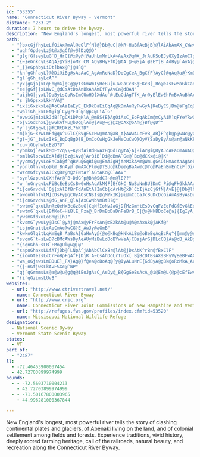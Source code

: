 ```yaml
---
id: "53355"
name: "Connecticut River Byway - Vermont"
distance: "233.2"
duration: 7 hours to drive the byway.
description: "New England's longest, most powerful river tells the story of clashing continental plates and glaciers, of Abenaki living on the land, and of colonial settlement among fields and forests. Experience traditions, vivid history, deeply rooted farming heritage, call of the railroads, natural beauty, and recreation along the Connecticut River Byway."
path:
  - "}bxcGjfhyLeLfOiAx@mAl@eOlF{Nl@}Bb@uC|@kR~HaBfAeBjB}@lAiAbAmAX_CWwA?cA^q@`@]h@oCtE}@fAmI`G}FpHeBdBqBhAkIdBoAd@iAr@cAfAqItLcG`JwZvg@qJnSm@zB_ArGQfD?rBFrBj@xEDz@ElBa@pIU`C}A`Jq@zEW|DEpEPlKRpEhAdPEpAo@lC_@r@]^g@R{AbAiE|DqCvB_AjAyAzBoAd@oAXmCRO\\sBzBaD`CoDvAgF~AkSvEyMdBwE~@mYzHyAJ_PnQiAdBiBfEmBjD_A`AkDlCoBfC}EtH_EdEaIfD{GdDoA^sJzAaNfEiF~BwCdByEdDyCzAwBp@}G~A}CfAsBjAiBtAiElE}CxDcA~@iAl@wG~BaEfB{DvBwFtEsBx@}HpCmEz@cNpDcBRiEK}ASi@WeAaAcC{EcAcAsAY}BPsBfAyXnTqHdEeA`A}ArBcAz@oAn@yBl@sC`BiAd@sAXiC\\sB@o@Qy@m@m@mA{C{IiBsEm@{@mAw@uA]sA?uNvA_MzCmE|@cD`@i@PqGnG}ErFmHxFqDzCeFpCcCx@YR_@l@Cd@c@d@_Dl@_Aj@}ErBuIrCcDfCaBFaBSqIsDiToHsImCeImBi@EgA@iDp@wMdD_F@qARo@RmUpNmC`AoBR}ADcEWmE{@sF_BkG{BmQcFcDmBaAsACi@UWYCUNqFgDsBu@wHwDwGsDoM{IyAw@iBs@}Em@uM_@u_@D_BIaBU{Ai@yAu@_As@sAyAwEwGcF}FiA_B}@kBoGwPw@yAsAeBqJsJiAu@yB_AoA}@_LoKa@UsAQsD@e[v@aE^aHlAqEdAkCXuAG}AYoQqFsHgB}AQaHuAgIkAyEg@wFU}d@pAid@dBiBLkGdAiDF}BScDaAsBeAaGaEqBkAmPeGyCsAkEaC_FoDoE_EgCmC{DgFuBeDqKwSy@mAmAqAmBsAoCkAsBe@oQu@_PkBcDFsAMmBs@kJoHiGyJo@_BImBH_DEgBq@aEq@}AeAaAaGsCoGsDgA_Ay@_AmCyE}DqJqDsFiBkBkKaJsFuFiAwAaBgDkCwIwCsGyCyIw@sAk@k@qEiBgL}GuHwHgB_E}BkDi@cAwCwHUgBOkB?uArAyI~BoLhAuCjHyLhBmDd@eBNoBBkAYgBYc@mVg\\uAwAkGiFiBkAaM{F{ByAuE{DiAq@iAc@oDMaBPcCx@aI~DiAXeOq@wGdAmG?}BSyBq@_Dm@oJe@{q@oH{JkBaIyB}BWoMg@qASaDkAoASsAE}FRyCI}AQeAQuEeBkBa@oDg@{DSsACi@DiAp@iDhD}AlByCpGy@rAoBrAwCrAmFx@mFRcDQqIaA}BGqEFyF~@}AEaAe@gA_AcT}VeAs@iAg@sC_@qA_@aBsAkNmPi\\e_@k`@_e@ix@_~@"
  - "ughfGpdeyLz@t@x@gCf@y@lDzQ@D"
  - "g}gfGfseyLuG`D_HrC{@x@y@f@aUhLmMrLkA~AeAx@q@X_JrAuKSoEJyGXyIzAoC?gCi@aAc@wHaFgCy@kWmDsEQ_O?iCRuQdE{\\lGcCV}D?wBL}Bz@{@p@UQs@M_@@qGrDsD|A_Cn@s@D}@I_@O_Au@oDsGcAkCm@_CUuBEuMi@yISaCo@kBkBaCaAq@uQiE_BIqDa@cDDuNfBcClAuMdKsAf@eALqIaAaBa@eG_E{C_ByEyAiO_D_OaCaEYaBDcBRaG`BqNdAyBl@wG~B_BXe^vAaEh@}DdA_BJcBYyAs@oAwAs@mAYmAY_DHuD^kBv@aCxBsF`@sBLkDYgDc@gBiBgFsD_IcAaBaF_GeDgG_@e@cA_AyAo@}BKcHv@kKNaBRcHdCgHp@_CC_G{@uAEuAJ}B`@kE~AyF~AqI`BwF|AyDl@uED_Gm@}BEoCJ}Dl@aDRqBEwAMsDw@qAg@iKeG}Bu@oAKsA?oARqH`C}Cn@oALaDDiCOsBi@oB}@mDsCgFmDkASaCLy@oDm@eBqE{ImAmDS}AOqGx@}Ez@{B|@sAxAyApAs@jCe@tJy@nA_@|CqA"
  - "{~}eGnkcyLsAgA}@YiB]oM?_CM_AQyBHyFfD}@tA_@~@SjA_@zEYjB_AdBy@`AyAj@gG`AsDPcBM_MiC{AUmAIoANmGrBuBXmFFuDg@wGqCcB{@oA_AcBm@}BSmPI{@MeDgAeCeBsFaKyAyBsCsBcD_ByBUsBIcEaAaFPiB[wFaBsBMoBx@}BxA_AdA_@f@mBrEiBnDy@bAyDfD}E~BaBfAiD~CkJtJ_EfJmAzBwBxEiA`BcKxESBiFzBsIdE"
  - "_}}eGphbyLiDt]bAx@^j@H`@"
  - "kn`gGh`ayL}@}Di@iBg@sAsAaC_AgAmRcNaD}DoCgCeA_BgC{F}AyC}@qAq@a@}KmDoJsDiDkBcFiDmDsBkDqA}Be@{BSkDGgDXgLtAiDP}F@k\\aB_CU{FuA_DmAaE{BgNgJaEqDs@u@yCkEkLeT_AqAo@k@sCaAaHQsB_@yA{@yPgNmAy@eIaAmAk@uBmBmAq@{Bi@uAKiDFcDl@iIxC}MdGqBrAoDdD}HpLmAvAuHzF{C`B{B~@gMrCgGdEa]bSgClA{C^cCAqCc@kCmA{BaBkIsIgKaKiAy@yBeAiCk@cCGerA`AcGNqEf@oMfDyD~AyAjA_BxBgAzBWz@c@nB}AhLq@lDwAjCsAtAgCxAaAXcBP_RWqWh@eEf@uWtE_BRcBBcBMkW}EyDiAyAw@gDgCuCsDmR{ZuEiHqAyAqAmAyAaAuEeAsGwD}Au@cB_@qHi@cEIiECcE\\gE`@oQfCcB^cCv@cJfBaGfB"
  - "gl`gGh_ayLcA^"
  - "yx|gGja}xLqEb@mG]gCg@yTsGmWmIyHeBu[uJwGaCcBSgEKcB[_Bo@eJsFwMaGkCaBiDgCyAy@_Bc@cBGaFLqGVaBRgHxAuMrF}A`@cBPeBEcBQ_MuB_Bg@{DkB{DmA_E}AaQuEoK_AsLmBwELeJ_AgGeAaHoBkCSwAFyDdBsGjBwARwACcIoCmDe@cBs@_B}@gDgDoEaGmAaAwAk@aOaDyCkBuBcA"
  - "ee|gGf}{xLWvC_@dCsAtDoAnBkAhAmEfFyAvCa@dBAN"
  - "aijhG|jyxL}DoByLsCoRsImCUwHQ{XdAo`@tEuCdAgTfK_Ar@yElEwEhFmBxAuBhAc@`@]j@a@jBCnDEx@Or@y@vAgBhB{AjCcAfCy@xCoAxC{MnReAdAkAx@uBz@_KdA{GtBgCj@mRrAsBA}Bq@wH{DwHkE}DmCuLiJuA]sAAkIzByBnAoNhNmC`DoAr@oDjAaDf@uEJkDGuA_@wAw@cIuGmBmAiBi@wEg@_AYe@k@wBcFo@}@eAs@uFsAo@gAi@cBiBod@a@_D}@yCyAaCkF_GiA_AgM{HsA_@cC_@qYsCos@VgCLkL`BiDDyBYsDmAyC_CaHiJ}BcBqAa@aCK}FXcCDmTy@iDWsAa@c@_@eBmBwDyCcAgAcGgKwFyKaLwQmC{E{GgOeGiKgAqCiAuEsDiZYoBi@eBiA_B{CeDcR_]}AsBiAeAsBiAiA[qBIeUtBkIGoFk@wARiC|@sBHyB]yFwCkCk@uAGcB^aHlC_@DsA?mDk@uAJeEz@eBTuMn@cJvAkIzBq@HuBCcH_@yAm@{B_B{As@_Bc@yYwFsRsEmAe@kEyCqGgD_Be@gEw@cBMkPk@aHGmDSkAQuG{BaJ_GyDmB}Ak@kN}Cu@w@i@y@SeAIgAV{CpAgJL}CHiMMmBDMKqAo@aCw@cBeBmB_XiQ}@aA}AmCo@_Bs@aD_@_EE_FPuHVmDh@sDRk@jAuCrAkCc@sAwDiTi@y@"
  - "s_jhGpsxxLkHhVA@"
  - "ixliGxzkxLe@AoCeAaIaEyE_EkDkDaEiCqAq@kDmAuRyFwGyA{KeByCS}Bm@sFgCqDwCiAu@_MeGu@Yk@EaFV}YCi@^qBvD_@TyDr@mAp@_AlAuDfJaDrFgGtMm@~AgEhOgArCcAjAoAl@sAJo@Eyd@aHkHw@{Ky@iBa@sAs@uL_I{FaDeD}BcDuCcAmAoByDoFmIwC}FiAkBcAkAiA{@wGyCiA}@}@mA_A{D"
  - "wpliGh_kxLEt@i@`Cy@rFU`@i@pC@LiA`G"
  - "evwiG|mixLkJdB[TgCXiDPqKlA_@mBS{E}AgOiAsC_EoFqAkCm@mCyAiM]qFYeYRwOMsB_@yAYq@cEyGqAgC}A_CiAu@uFwByCkByE}DgFmF_DmEgU__@cBqBsC{BcEcC}GgCmAu@sC}BsDgDaAmAw@_BcA{Ci@kDMsBWqZm@aFiAuEyQen@wB{FoDsKiEaKkIcPsBmDiB{Do@eB}DmNwDwOiAeCeEsE{AcCgA_DiFsSiAwC_B_CiA}@sAm@_D_A_b@aJwBaAeAcAyAaCuEaMaBaEsCyEkE{EoPaMaBsB}@yAiAmCsAqEcDiLgEkQoAqEiAuCgDmG_DeEwDaDmCeBmGeC}Do@gEYmKScE@aEl@}D|@_En@_JBiBWcEaAmDmBuCeCiCaEcGoK{BcDaD{BiOmIyF{DaNgKgHeDicAkb@uEcBmAK}CFyCX"
  - "o{viGdchxL}@vGkAfMu@bDg@lAs@|Au@~@}@z@oAx@oAh@}Bf@gD^"
  - "y`ljGtgqwL|@fERtBXzL?hK?D"
  - "m}kjG~krwLmFd@qA^uGlC{BVgEScHw@mAa@aB_A}AWwALcFvB_AR}F^gb@p@wNc@yQv@}TLgMA}Bo@mCiBgCsCuDmFk@yAm@}BSiBSmFKWu@YuK|AmW|C}Dv@yAl@sAr@iAbAcCtCiCpCsA~@wAr@{Af@gEx@mEj@qA?qAWyAm@c]mOiJmEiDoBuKkHod@}[yM{J_B{AcAs@iAe@qAYuAKuABmCXeEt@qGxB_B\\eBHoEGyCg@yAe@wAs@oAy@sMeK{AaAqJaFkXuSoDaDy@qAo@yAcD}Ji@qA}EoI_DgHuU{l@mJuUsNw^{CoH}KcY"
  - "g{~jG`_iwLcIkS_BqDqBgD{B_DmCoCwHgGkJeNeCuCwQ}OyV{SaDyByAs@ar@aNkKkAsKg@_HsAcBMgE@qK~@cBFmHBiBCcBO}DcAuL}FcG]qDo@eSmI_B_@cBMum@_CuN}@cB?iEPcPlAcBRaKvBoUtHe^nMc@BgI|B"
  - "cu~jGbyhwLcEzD?@"
  - "ybmkGj`ewLkMpEYZq\\~KyBfAiBdBwAzBgDdIq@tA}AjBiAr@i@RyAJoAEaOmAuAQg@SiAs@wAmAiG{GmE_FcBmC[kA]aCIsBHkFEaBOmBs@}CkAcCs^ec@eLaOqLgNiA_AsBgA}Bm@kE}@wBu@sBgAiC_C}AsBsAeCuKuXqAcC_AkAgAaAq[{UgI{FsC_BqI_D{XaIiPgFcKeFqWcLkRoKwCmBgCgCuBeDaB{DeDsKaBmEqAeCwBmCwEyDyUiQsCaBoAk@sAYqMsA{GqAuBaAwEsDcAaAy@sAsEsJaGaKwDyFyGuIkHaIsDuFyGsFuBiAcIuCiA_@sAGiMfAuU~De@DmAQoA}@]c@oDsGiJaNiF{IyCsDsBsAi@Q}Ie@m@GyAq@qGqKaA_AmAk@wFeAaD_AoAMiD?yNZyAJiARmAp@aA`Aw@rAeBxDsBfDcBjBoEfEmBvAoClAaXnJmAj@wKbHmAj@wFvA{BJwAOsA_@gTcIyFmAwIiAkZ{A_C_@yBs@mAq@iBsAkJuIgHeH{NqM{KoKyDeDkCgB{CwAaD{@}B_@sV_DgDQeDVuJ~A_CLeLPu\\fDqA`@{DjCaHzG"
  - "omlkGlocwLEdA]d@{Bz@iAv@}ArBiB`Di@dBmA`Ge@`Bc@dCKx@i@|K"
  - "yycmGjyyvLoEnCab@f^qBVu@GqBi@u@EmAJgHjAeMXkAMm@WmLgGsOiHmAcAaAgAeL}MwCeCgH{EqImHoAs@oBo@yNmCuBgAwAaAi@w@aJuQmGiLy@qA}EuF_BsEy@sAs@w@_@aAe@u@eGyGkB}AaDiBiA_AsBwCy@uAe@}AsBcKm@_ByBaDiAeAsFkDmF}DqFqDmIiFwAm@_B[iEAaBM{Ae@qGsCyASeBXiAr@mBlB}A`AgIxBiElC}@T_BIaD_BqAUwA?gFz@u@BsCKgHm@cCFeIjBiC`@o@ViA~AcCvEo@~@cBbBsAl@}@RmHX_BXsG`C}Ab@qKz@oHVaBR}JlC}AViMr@{IWgFdA_Bj@sAx@}G|G}C|BuCfCmAd@sALi@E}DgAoNkB{NJaEv@oBH{KsB{Ac@cSqHwAo@iA}@yDgFm@sAuAoGiAwBcE_FoGiNm@eBs@uAeAkAmAg@sAEgGrBwAD_Be@oAgAgEyE_GoHiAkAaBgCo@qA_@yAY{Ay@{Im@yCg@w@i@a@}BqAcAYkAGwB@sAPmF_C_Ce@gBPqKrD_@Fs@KkAg@{FoDuQ_JsDqAkCa@qADi@JgHxCm@FcAGuAc@sCyBmAe@g@CiJf@sBd@oB~@cA`BsBxA_Dj@m@?oASyAk@}C_BUYgD_BqWkJ"
  - "yonlGtnvvLo@l@_BnAy@`@mAXcFl@g@?SUc@kDe@gBaAw@c@?q@PaEnBmEnCiF|DiAp@yAj@{JxCuAr@{LdOgEvIyAxBkL~LeAv@mA^y@A_H}AeCS_K?iCl@_BdAcBfByDdImAtA}AdAaAXeI~@uCr@qc@bQ_BbAo@l@mArBuC`HwBpCiAx@}BbA}GpBuNlGwCz@iCb@eBFqGEqBYeBy@_As@sC{DmAmA_C_BqIkDoOaH_B}@mAwAwFqKu@aAcAy@mAe@y@QuAAsEl@_CKcPuCwJwDeM}CmB]yA?yFp@uFZcWbAoC@uASiAk@{@y@sCoDcAw@oAe@cBOeVFaEYsBYeNmD{NaEo^kI}CMsB@aB\\kCtAaM~HmBx@mI`A}DnAmCfBiRbRoD~BsCt@kVpDkEjAaC`AMH"
  - "wzcmGfcyvLAJCx@Br@h@zENtA?`AGtAKd@C`AAV"
  - "synlGzpuvLCXHfAr@`B~DdG^p@Bh@SdC?~@n@lE??"
  - "w_`nGnyqvLcFiBcEeBsCsBwGoHsAqAkM{F[E{GkC_NuBuNmBU}DmC_Pi@gFkGkkAAgAx@mj@HcP?eDSuLQuHO_C_@wBm@mBmA_CeBiBmBkA_A_@cOsBs@[eAw@eBqByA{Cs@mBy@aFi@mEQmCaA{S?mQKwCc@iCwB}JOkBBaFKU"
  - "i|cnGrvdvL`Oj[xAlDfBrFdAnEtAlInCb[dArHt@xD`CbIjAzCjGfN|AvE|@|Db@lClAvJn@tDrAlF|@dCjBhEvBjDhC`DvJnJlFdGlEnG`EtHhDvIrCnJlBtIhAnHfBpNnBdIlBfGnCrGnBfDbA|AnPpTtBfDbBdD|@`CxBdIn@zDFx@?xAKvAQnASp@k@dAm@r@sCxBaIfE}JnGmA^sABk@OkEuBi@Kk@JYJq@r@g@lB]hC"
  - "awdnGlhfvLM]cDsFy@gCUyAOsCNsIs@gM?kIK}@i@mCcCaJcBuDcDcGiAmAsByAsDuAsQ_GsEgAcE_C}CgAqKyBsCQgD?uAUwBu@cBu@{@g@qCcDa@u@aA_C_AmD_AyJo@oCyBgGoG_Oa@oASqAGyAp@iQdAsMV}KNkAn@aCtHuKjBeBtHyEnC{BdJmKpA_CdFcMtFoQhA{BdCkDdBeBnBuAtF_DhBeBvAoBdEqHpLwVhMsX~@cCbAmE~CqUbAsElD}MNqBToF\\{N?sGIkAO_AmBqFu@kA{H{GsD}B_CiAcC}@mCs@oPeDqCGmJX}EA}C_@sDeAsCcAiCoAeZ}SoLmG_WoS{JeJgM{MmDwC}CsB_O}HwUwMoB}A}D}EoAyBeAaC}@iCoAuEm@uDk@aHI}ENgHRoCl@sE|@eEvUk|@vAsE`AaCrByDxAsBrCaDlB_BrD}B|\\wOpDaCtC_D|BmDlBgEnAqE|@gFX{CbDye@@y@pAiR^yGD{CEmB}AmSHaGn@cHtJ_q@JcBCkHWoCSiAoAmEc@aAqA{BgAuAs@m@uBuAyDqBqD_C}@a@uEq@aA_@oB_BmDiFw@k@_Ae@sGgBkJw@uASs@Uy@k@sC_DoAyBs@gCo@sEyA_TYwCoA{GmB_JO{B?yFQoC{R{_AuBoLYmC?eATmJHiPt@eLXoCr@cCb@_AxDsEnAsB|CgIr@eCh@iC|@eHT_D^}HVoR`@_KNiL?gEWuVGwT^}T?uCSwH?_Df@cj@ZeHToCvDgU|C_Tv@uK`Eqa@EkBiAiNmA}KoB_OuBkYWmJ[m_@a@cUkCk\\SyDRgQCiDe@aY_AqYW{MOwCa@oBYg@yA_B}@g@"
  - "i|cnGrvdvLs@dG_AnF_@lA}AxCwNbVmBtB?@"
  - "swtmG`qxuLkn@zQeHxBcGzBuG|CqNfIoNvJaGjD{MzGmHtEsDvCqFzEqFdG{EvGkEdH}BnEcCpFqH|R}F|QsAxCuCrE}BxBuCrBkDrAyCp@aCRuB?iE_@e\\{Guj@eKgJmBcFu@wFe@}DEsGFgERcGj@cEr@oHdBwEzAoHhDaE|BqG|EiBlB_CzCgBfCmCvEoBhEsCxHs@fCuCzIaCxFoCnFsBjDmDfFm[ja@mBrCyBzEcArCwAfGk@pEQnDKxDLdGThDh@vDrA`GhA`DzGtN"
  - "swtmG`qxuL{BfKoC~HiBlE_Pza@_BrDmBpDaDnFeBrB_C|@s@NkBDoCe@a]{IgIyA_BEaAJ_Cp@yStMmDlBaMrFqD~BoDtCeDlDyJlM}B`EwCtH_IfW}@`Co@lAwBdDaAlAwCfCsAx@yAr@}DjAgE^eB?gEa@}e@wGgK{@cEGkMFeTrA{Dl@cBl@}BpAmDpCaq@xq@cApA}@vAq@zA}BzGo@|Au@rAeAlAmA`AyAp@iEl@sKBoEZ{FpAcC`By@dAcCzEs@jBwAnFg@jICzDFtFGrBE|Aw@vG[pBq@dCyEnJ{AtDi@dBiA~G_AzH"
  - "ywsmGfdxuLoBn@i[hJ"
  - "kvsmG`ywuLy@JsC`@yAj@mAx@yFrFsAn@cBXkAt@u@h@eAxAk@jAKf@"
  - "isjnGnuitLcApCmAc@wCG}E_AwJy@aGmB"
  - "kwknGlqitLqKmEgB_AaBsA{GaHoAy@{@e@kBg@kNkAiBs@oBeBgAgBcRq^{[mm@y@sAkCmCw@eAa@oAWuAkAoPEsBNsBj@uB`EaJd@_B^qCBoBGeAQaB}EmPcA{BwCaE_@cA]aBq@sJyB}SOyBEmE?{PIiFQmGk@mE_@_Bk@yAqFoLy@sA_CmCuMgMkDsC{BgA{IiByDA"
  - "svqnG`t~sLwD?cBMcAWsDyAeAUyMiBwLoDoBYwVeA}CDsjArG}DLcCQ}Aa@cB_AkBgA_A}@eAaBeEoKuAqBcKmIiUiO}CgBcCy@kOmEkG}AsEm@wFEoCSuPeEeBYw@Ay@Fy@Vm@`@}AdBm@xAg@jBUfBc@zHUxBy@lCo@~@y@x@cC~A_A~@}C`FcCzF}CfDiUpb@}@dBeB~E]l@[Zo@XwAHiMc@eAIeBe@cCeBgIsIsAy@{DaA{@k@]a@oDeGgHcNsAwCe@oCsAu[iBg^C_DzB}^xFefAtA_VBkAYg@k@_@"
  - "{sqnGbh~sLB`FMn@Ul@w@|@"
  - "sapoGhaxsLLfATjDb@`LNpA^jAbAbClCxBr@lAt@jDxAtK^rBn@fBxClF"
  - "{iooGtezsLcCrFoBpFqAfF{DjR_A~CsAhDoLrTuOx[_BjBcDtBsAXsBHyVyBeBFwAXwAr@oDbCmDnEsFtI}@|@y@`@u@Py@DaB]m@[qCyBsA]y@Gy@JcDfAu@JcCQ_MmCuAEgELcAh@o@z@_@`Ak@vCk@dBoBfEmCrE_BtAo@\\k]lJsAZuAJcBEcVsEwBSuA?sBPqFrA{KzDcCzAmGdGgAv@kBr@yANsAAqKqBy@EwANyBfAy@z@uBhDmBbC_Ax@iAp@qB`@oU|@mBd@sIbD}BnAsAlAgCtCu@dBoA~Dy@rAiAfAqHrFgB`BuAvBiC|EwEdGoBjAaD`AiAl@uDpCwFzC}AjBi@lAk@vBiAnIs@tHWxAcIdVo@~CU`COvEJfFEfGOrBY`Bi@lAe@j@m@d@}JtD}EnCaDbA_CVuB?oC_@}]oM{IuDiDoA}Ba@kIq@}HiBsBWy@EsBLkNhCqL|DwJvDqBXmA?iB_@qAy@mDyDaBaCQ_A}@_J{@aGm@gCmBaF}GmMmAmCgMm^_AcCgAmBeCuCiNyMkOwKi@i@iAmBiDaK}@yBoA{BcByBePiQsFgFmb@_\\_TyPiBeBgFiIiCuFu@_CsGiWuDwQmAgDyBeEuA{BkK{M{FeIi@a@eA]kl@iPyBu@_OaJcAY_BQwH@kFh@wB`@kEzAaLxFiA\\mC^qHh@a@Py@~@s@vA}@lAeB`A}B\\}CEcCQcCgAkPmKaGsByBkAcAiAu@wAcDmJgCaDaHuHyEyDu@aAk@kAq@aC}AmNq@wCy@{BaAqB_AsA{BmC{AaAef@qT}CkAaFw@qMa@sPSsGDmBLsCd@eOhEsDX}AOsEeBcCyBu@_AyLeV_B}BmBoBiA}@cE{B{B_@}AFqDl@yBbAcExCyAj@}@@_ASgAk@sNsKcTkSc@}@_@uAmAgF_@aA_DeGsAyCiAoEi@kDyBkWo@_FwA{Es@sAeBkCkKuIgBy@eBm@qL}BcCu@eCsAwDcDyJiJyCmDyC_F{IuQmDmGaDcEqEyD{BqAoAg@sKkCgAGiBBaJtAsAEi@MkAe@w@k@sAsBwHiOy@gCu@qEo@gCsA{C_AkAoHuHeDiB"
  - "wa_oGjswsLmBDuE]_FX}Ag@}f@ea@cBoAq@[y@IyALuNrE{GdByA@gBk@oRcMkA_Ac@m@_@s@YeAe@sE_@yBgC_G]a@eAs@u@SiAEeBFuBXsJv@k@L}@r@cElFaB~CaBlEm@fCS~AS`GA`CSpAg@dAoCxBa@tAw@xFe@lA_Ar@gI~DqJlGqJdIiAn@s@PiAJsBWkHgBuAs@_BeA_Ay@eGiJo@]cAWu@Di@X_@d@cBxDkAfFq@|@s@HkAi@wJ{IaCeCuAm@iEWiEw@wO|@uMSs@Ku@WaBaAuUwPgBw@oBa@iACgAJuAXoAf@yAjAmDrD{@p@_[nI}FpBsBzAsAjBe@z@wErLsAxAyAlA}JzGaE~BsBx@wIrCcGf@qBh@{@f@mAfAiHrHaCrCiBnDqEfK"
  - "{|~nGfjwsLkAvESXc@^WP"
  - "qj`qGrmmsLs@a@w@u@g@q@iEoJgAsC_AsDy@_B{GgGeBsAcA_@i@Em@L{@p@cEfEwAfAkMpH}GhEoOtN_BjBkQ|VoJbMc^jd@qAlAaB~@cCx@eDl@sSpFgFfAyBPmVc@}DJsBPyCf@cCr@_KlE}Bp@kA~@yA`C_Av@iBl@iD`@aBKqLiDgASoUyByCk@uAk@eBgAcCaE{AyAiAk@iAMiAFcA\\wH|DqHjE}M`JmAd@}Cf@cAXsAx@_D|BcATiAAg@OeD{AmByAoBgC_@Yw@YqAWqCQuASwFsBgCg@eBEy@JaA^{BfB{DzEu@vAUf@]`Be@vG_@zAeA~C]`DUp@iBlCwBfIe@lAcA`AsBx@mAhA{Qz\\y@jA_BxAy@^cEbAkFnC_ElAwAPeBCaKs@gAUeDwAgCu@eASwAIoF^kHfAgCM{C_BeEmFuAoAmA}@_PgIr@wM\\sCd@cC"
  - "{i`qGzimsLUvB"
websites:
  - url: "http://www.ctrivertravel.net/"
    name: Connecticut River Byway
  - url: "http://www.crjc.org"
    name: Connecticut River Joint Commissions of New Hampshire and Vermont
  - url: "http://refuges.fws.gov/profiles/index.cfm?id=53520"
    name: Missisquoi National Wildlife Refuge
designations:
  - National Scenic Byway
  - Vermont State Scenic Byway
states:
  - VT
part of:
  - "2487"
ll:
  - -72.46453900037454
  - 42.72703899974999
bounds:
  - - -72.5603710004213
    - 42.72703899974999
  - - -71.50167800003965
    - 44.996281000367844

---
```


New England's longest, most powerful river tells the story of clashing continental plates and glaciers, of Abenaki living on the land, and of colonial settlement among fields and forests. Experience traditions, vivid history, deeply rooted farming heritage, call of the railroads, natural beauty, and recreation along the Connecticut River Byway.
